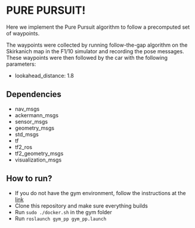 # PURE PURSUIT!

Here we implement the Pure Pursuit algorithm to follow a precomputed set of waypoints. 

The waypoints were collected by running follow-the-gap algorithm on the Skirkanich map in the F1/10 simulator and recording the pose messages. These waypoints were then followed by the car with the following parameters:
- lookahead_distance: 1.8

## Dependencies
- nav_msgs
- ackermann_msgs
- sensor_msgs
- geometry_msgs
- std_msgs
- tf
- tf2_ros
- tf2_geometry_msgs
- visualization_msgs

## How to run?
- If you do not have the gym environment, follow the instructions at the [link](https://github.com/f1tenth/f1tenth_gym_ros)
- Clone this repository and make sure everything builds
- Run `sudo ./docker.sh` in the gym folder
- Run `roslaunch gym_pp gym_pp.launch`
